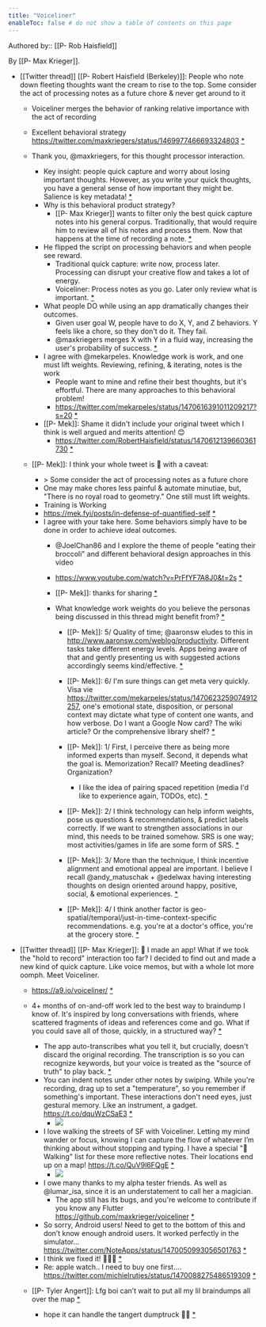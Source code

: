 ```yaml
---
title: "Voiceliner"
enableToc: false # do not show a table of contents on this page
---
```

Authored by:: [[P- Rob Haisfield]]

By [[P- Max Krieger]].

- [[Twitter thread]] [[P- Robert Haisfield (Berkeley)]]: People who note down fleeting thoughts want the cream to rise to the top. Some consider the act of processing notes as a future chore &amp; never get around to it
    - Voiceliner merges the behavior of ranking relative importance with the act of recording
    - Excellent behavioral strategy https://twitter.com/maxkriegers/status/1469977466693324803 [*](https://twitter.com/RobertHaisfield/status/1470612139660361730)
    - Thank you, @maxkriegers, for this thought processor interaction.
      - Key insight: people quick capture and worry about losing important thoughts. However, as you write your quick thoughts, you have a general sense of how important they might be. Salience is key metadata! [*](https://twitter.com/RobertHaisfield/status/1470612495769292801)
      - Why is this behavioral product strategy?
        - [[P- Max Krieger]] wants to filter only the best quick capture notes into his general corpus. Traditionally, that would require him to review all of his notes and process them. Now that happens at the time of recording a note. [*](https://twitter.com/RobertHaisfield/status/1470615768937033728)
      - He flipped the script on processing behaviors and when people see reward.
        - Traditional quick capture: write now, process later. Processing can disrupt your creative flow and takes a lot of energy.
        - Voiceliner: Process notes as you go. Later only review what is important. [*](https://twitter.com/RobertHaisfield/status/1470615769788551169)
      - What people DO while using an app dramatically changes their outcomes.
        - Given user goal W, people have to do X, Y, and Z behaviors. Y feels like a chore, so they don't do it. They fail.
        - @maxkriegers merges X with Y in a fluid way, increasing the user's probability of success. [*](https://twitter.com/RobertHaisfield/status/1470616865164517380)
      - I agree with @mekarpeles. Knowledge work is work, and one must lift weights. Reviewing, refining, &amp; iterating, notes is the work
        - People want to mine and refine their best thoughts, but it's effortful. There are many approaches to this behavioral problem!
        - https://twitter.com/mekarpeles/status/1470616391011209217?s=20 [*](https://twitter.com/RobertHaisfield/status/1470618433465114624)
      - [[P- Mek]]: Shame it didn't include your original tweet which I think is well argued and merits attention! 😊
        - https://twitter.com/RobertHaisfield/status/1470612139660361730 [*](https://twitter.com/mekarpeles/status/1470619069737013248)

    - [[P- Mek]]: I think your whole tweet is 🥇 with a caveat:
      - &gt; Some consider the act of processing notes as a future chore
      - One may make chores less painful &amp; automate minutiae, but, "There is no royal road to geometry." One still must lift weights.
      - Training is Working
      - https://mek.fyi/posts/in-defense-of-quantified-self [*](https://twitter.com/mekarpeles/status/1470616391011209217)
      - I agree with your take here. Some behaviors simply have to be done in order to achieve ideal outcomes.
        - @JoelChan86 and I explore the theme of people "eating their broccoli" and different behavioral design approaches in this video
        - https://www.youtube.com/watch?v=PrFfYF7A8J0&t=2s [*](https://twitter.com/RobertHaisfield/status/1470618913276788738)
        - [[P- Mek]]: thanks for sharing [*](https://twitter.com/mekarpeles/status/1470619473757491205)

        - What knowledge work weights do you believe the personas being discussed in this thread might benefit from? [*](https://twitter.com/RobertHaisfield/status/1470619895641477121)
          - [[P- Mek]]: 5/ Quality of time; @aaronsw eludes to this in http://www.aaronsw.com/weblog/productivity. Different tasks take different energy levels. Apps being aware of that and gently presenting us with suggested actions accordingly seems kind/effective. [*](https://twitter.com/mekarpeles/status/1470623259074912257)

          - [[P- Mek]]: 6/ I'm sure things can get meta very quickly. Visa vie https://twitter.com/mekarpeles/status/1470623259074912257, one's emotional state, disposition, or personal context may dictate what type of content one wants, and how verbose. Do I want a Google Now card? The wiki article? Or the comprehensive library shelf? [*](https://twitter.com/mekarpeles/status/1470623913059180545)

          - [[P- Mek]]: 1/ First, I perceive there as being more informed experts than myself. Second, it depends what the goal is. Memorization? Recall? Meeting deadlines? Organization?
            - I like the idea of pairing spaced repetition (media I'd like to experience again, TODOs, etc). [*](https://twitter.com/mekarpeles/status/1470621339908296704)

          - [[P- Mek]]: 2/ I think technology can help inform weights, pose us questions &amp; recommendations, &amp; predict labels correctly. If we want to strengthen associations in our mind, this needs to be trained somehow. SRS is one way; most activities/games in life are some form of SRS. [*](https://twitter.com/mekarpeles/status/1470621596020785153)

          - [[P- Mek]]: 3/ More than the technique, I think incentive alignment and emotional appeal are important. I believe I recall @andy_matuschak + @edelwax having interesting thoughts on design oriented around happy, positive, social, &amp; emotional experiences. [*](https://twitter.com/mekarpeles/status/1470622320574218245)

          - [[P- Mek]]: 4/ I think another factor is geo-spatial/temporal/just-in-time-context-specific recommendations. e.g. you're at a doctor's office, you're at the grocery store. [*](https://twitter.com/mekarpeles/status/1470622784363585536)

- [[Twitter thread]] [[P- Max Krieger]]: 🔮 I made an app! What if we took the "hold to record" interaction too far? I decided to find out and made a new kind of quick capture. Like voice memos, but with a whole lot more oomph. Meet Voiceliner.
    - https://a9.io/voiceliner/ [*](https://twitter.com/maxkriegers/status/1469977440030060544)
    - 4+ months of on-and-off work led to the best way to braindump I know of. It's inspired by long conversations with friends, where scattered fragments of ideas and references come and go. What if you could save all of those, quickly, in a structured way? [*](https://twitter.com/maxkriegers/status/1469977441191882759)
      - The app auto-transcribes what you tell it, but crucially, doesn't discard the original recording. The transcription is so you can recognize keywords, but your voice is treated as the "source of truth" to play back. [*](https://twitter.com/maxkriegers/status/1469977442152419329)
      - You can indent notes under other notes by swiping. While you're recording, drag up to set a "temperature", so you remember if something's important. These interactions don't need eyes, just gestural memory. Like an instrument, a gadget. https://t.co/dquWzCSaE3 [*](https://twitter.com/maxkriegers/status/1469977466693324803)
        - ![](https://pbs.twimg.com/ext_tw_video_thumb/1469953265609576449/pu/img/8d4-14pjnDhcudHp.jpg)
      - I love walking the streets of SF with Voiceliner. Letting my mind wander or focus, knowing I can capture the flow of whatever I’m thinking about without stopping and typing. I have a special "🚶Walking" list for these more reflective notes. Their locations end up on a map! https://t.co/QuV9l6FQgE [*](https://twitter.com/maxkriegers/status/1469977473009872897)
        - ![](https://pbs.twimg.com/media/FGZS7K0VUAAMgw7.jpg)
      - I owe many thanks to my alpha tester friends. As well as @lumar_isa, since it is an understatement to call her a magician.
        - The app still has its bugs, and you're welcome to contribute if you know any Flutter https://github.com/maxkrieger/voiceliner [*](https://twitter.com/maxkriegers/status/1469977475262279680)
      - So sorry, Android users! Need to get to the bottom of this and don’t know enough android users. It worked perfectly in the simulator… https://twitter.com/NoteApps/status/1470050993056501763 [*](https://twitter.com/maxkriegers/status/1470210876225429510)
      - I think we fixed it! 🎤🎤🎤 [*](https://twitter.com/maxkriegers/status/1470477484084928521)
      - Re: apple watch.. I need to buy one first.... https://twitter.com/michielrutjes/status/1470088275486519309 [*](https://twitter.com/maxkriegers/status/1470919068127416320)

    - [[P- Tyler Angert]]: Lfg boi can’t wait to put all my lil braindumps all over the map [*](https://twitter.com/tylerangert/status/1470197646858067970)
      - hope it can handle the tangert dumptruck 🚚🚚 [*](https://twitter.com/maxkriegers/status/1470318434839785472)

